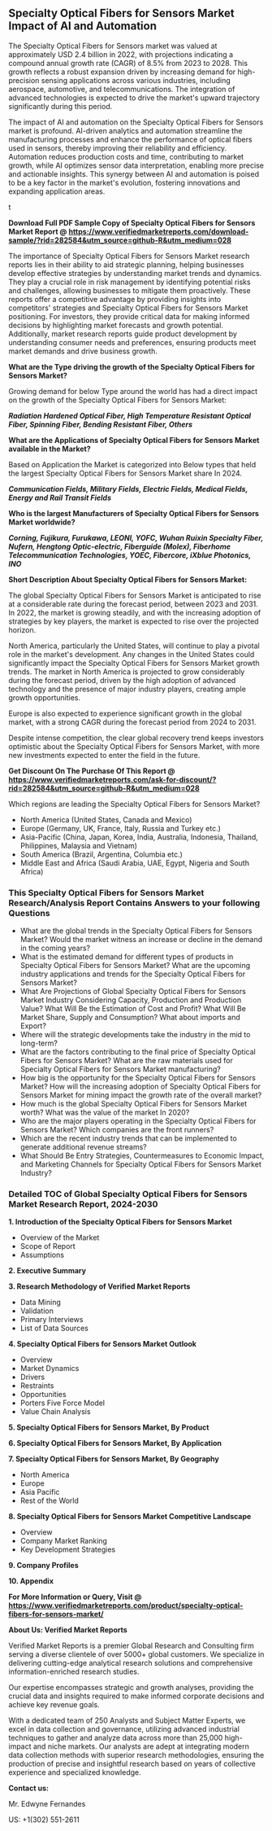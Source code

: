 <h2>Specialty Optical Fibers for Sensors Market Impact of AI and Automation</h2><p>The Specialty Optical Fibers for Sensors market was valued at approximately USD 2.4 billion in 2022, with projections indicating a compound annual growth rate (CAGR) of 8.5% from 2023 to 2028. This growth reflects a robust expansion driven by increasing demand for high-precision sensing applications across various industries, including aerospace, automotive, and telecommunications. The integration of advanced technologies is expected to drive the market's upward trajectory significantly during this period.</p><p>The impact of AI and automation on the Specialty Optical Fibers for Sensors market is profound. AI-driven analytics and automation streamline the manufacturing processes and enhance the performance of optical fibers used in sensors, thereby improving their reliability and efficiency. Automation reduces production costs and time, contributing to market growth, while AI optimizes sensor data interpretation, enabling more precise and actionable insights. This synergy between AI and automation is poised to be a key factor in the market's evolution, fostering innovations and expanding application areas.</p>t</p><p id="" class=""><strong>Download Full PDF Sample Copy of Specialty Optical Fibers for Sensors Market Report @ <a href="https://www.verifiedmarketreports.com/download-sample/?rid=282584&utm_source=github-R&utm_medium=028" target="_blank">https://www.verifiedmarketreports.com/download-sample/?rid=282584&utm_source=github-R&utm_medium=028</a></strong></p><p>The importance of&nbsp;Specialty Optical Fibers for Sensors Market research reports lies in their ability to aid strategic planning, helping businesses develop effective strategies by understanding market trends and dynamics. They play a crucial role in risk management by identifying potential risks and challenges, allowing businesses to mitigate them proactively. These reports offer a competitive advantage by providing insights into competitors' strategies and Specialty Optical Fibers for Sensors Market positioning. For investors, they provide critical data for making informed decisions by highlighting market forecasts and growth potential. Additionally, market research reports guide product development by understanding consumer needs and preferences, ensuring products meet market demands and drive business growth.</p><p><strong>What are the&nbsp;Type driving the growth of the Specialty Optical Fibers for Sensors Market?</strong></p><p id="" class="">Growing demand for below Type around the world has had a direct impact on the growth of the Specialty Optical Fibers for Sensors Market:</p><em><strong>Radiation Hardened Optical Fiber, High Temperature Resistant Optical Fiber, Spinning Fiber, Bending Resistant Fiber, Others</strong></em></p><strong>What are the&nbsp;Applications&nbsp;of Specialty Optical Fibers for Sensors Market available in the Market?</strong></p><p id="" class="">Based on Application the Market is categorized into Below types that held the largest Specialty Optical Fibers for Sensors Market share In 2024.</p><em><strong>Communication Fields, Military Fields, Electric Fields, Medical Fields, Energy and Rail Transit Fields</strong></em></p><strong>Who is the largest Manufacturers of Specialty Optical Fibers for Sensors Market worldwide?</strong></p><p><em><strong>Corning, Fujikura, Furukawa, LEONI, YOFC, Wuhan Ruixin Specialty Fiber, Nufern, Hengtong Optic-electric, Fiberguide (Molex), Fiberhome Telecommunication Technologies, YOEC, Fibercore, iXblue Photonics, INO</strong></em></p><p id="" class=""><strong>Short Description About Specialty Optical Fibers for Sensors Market:</strong></p><p>The global Specialty Optical Fibers for Sensors Market is anticipated to rise at a considerable rate during the forecast period, between 2023 and 2031. In 2022, the market is growing steadily, and with the increasing adoption of strategies by key players, the market is expected to rise over the projected horizon.</p><p>North America, particularly the United States, will continue to play a pivotal role in the market's development. Any changes in the United States could significantly impact the Specialty Optical Fibers for Sensors Market growth trends. The market in North America is projected to grow considerably during the forecast period, driven by the high adoption of advanced technology and the presence of major industry players, creating ample growth opportunities.</p><p>Europe is also expected to experience significant growth in the global market, with a strong CAGR during the forecast period from 2024 to 2031.</p><p>Despite intense competition, the clear global recovery trend keeps investors optimistic about the Specialty Optical Fibers for Sensors Market, with more new investments expected to enter the field in the future.</p><p id="" class=""><strong>Get Discount On The Purchase Of This Report @ <a href="https://www.verifiedmarketreports.com/ask-for-discount/?rid=282584&utm_source=github-R&utm_medium=028" target="_blank">https://www.verifiedmarketreports.com/ask-for-discount/?rid=282584&utm_source=github-R&utm_medium=028</a></strong></p>Which regions are leading the Specialty Optical Fibers for Sensors Market?</p><ul><li>North America (United States, Canada and Mexico)</li><li>Europe (Germany, UK, France, Italy, Russia and Turkey etc.)</li><li>Asia-Pacific (China, Japan, Korea, India, Australia, Indonesia, Thailand, Philippines, Malaysia and Vietnam)</li><li>South America (Brazil, Argentina, Columbia etc.)</li><li>Middle East and Africa (Saudi Arabia, UAE, Egypt, Nigeria and South Africa)</li></ul><h3 id="" class="">This Specialty Optical Fibers for Sensors Market Research/Analysis Report Contains Answers to your following Questions</h3><ul><li>What are the global trends in the Specialty Optical Fibers for Sensors Market? Would the market witness an increase or decline in the demand in the coming years?</li><li>What is the estimated demand for different types of products in Specialty Optical Fibers for Sensors Market? What are the upcoming industry applications and trends for the Specialty Optical Fibers for Sensors Market?</li><li>What Are Projections of Global Specialty Optical Fibers for Sensors Market Industry Considering Capacity, Production and Production Value? What Will Be the Estimation of Cost and Profit? What Will Be Market Share, Supply and Consumption? What about imports and Export?</li><li>Where will the strategic developments take the industry in the mid to long-term?</li><li>What are the factors contributing to the final price of Specialty Optical Fibers for Sensors Market? What are the raw materials used for Specialty Optical Fibers for Sensors Market manufacturing?</li><li>How big is the opportunity for the Specialty Optical Fibers for Sensors Market? How will the increasing adoption of Specialty Optical Fibers for Sensors Market for mining impact the growth rate of the overall market?</li><li>How much is the global Specialty Optical Fibers for Sensors Market worth? What was the value of the market In 2020?</li><li>Who are the major players operating in the Specialty Optical Fibers for Sensors Market? Which companies are the front runners?</li><li>Which are the recent industry trends that can be implemented to generate additional revenue streams?</li><li>What Should Be Entry Strategies, Countermeasures to Economic Impact, and Marketing Channels for Specialty Optical Fibers for Sensors Market Industry?</li></ul><h3 id="" class="">Detailed TOC of Global Specialty Optical Fibers for Sensors Market Research Report, 2024-2030</h3><p id="" class=""><strong>1. Introduction of the Specialty Optical Fibers for Sensors Market</strong></p><ul><li>Overview of the Market</li><li>Scope of Report</li><li>Assumptions</li></ul><p id="" class=""><strong>2. Executive Summary</strong></p><p id="" class=""><strong>3. Research Methodology of Verified Market Reports</strong></p><ul><li>Data Mining</li><li>Validation</li><li>Primary Interviews</li><li>List of Data Sources</li></ul><p id="" class=""><strong>4. Specialty Optical Fibers for Sensors Market Outlook</strong></p><ul><li>Overview</li><li>Market Dynamics</li><li>Drivers</li><li>Restraints</li><li>Opportunities</li><li>Porters Five Force Model</li><li>Value Chain Analysis</li></ul><p id="" class=""><strong>5. Specialty Optical Fibers for Sensors Market, By Product</strong></p><p id="" class=""><strong>6. Specialty Optical Fibers for Sensors Market, By Application</strong></p><p id="" class=""><strong>7. Specialty Optical Fibers for Sensors Market, By Geography</strong></p><ul><li>North America</li><li>Europe</li><li>Asia Pacific</li><li>Rest of the World</li></ul><p id="" class=""><strong>8. Specialty Optical Fibers for Sensors Market Competitive Landscape</strong></p><ul><li>Overview</li><li>Company Market Ranking</li><li>Key Development Strategies</li></ul><p id="" class=""><strong>9. Company Profiles</strong></p><p id="" class=""><strong>10. Appendix</strong></p><p id="" class=""><strong>For More Information or Query, Visit @ <a href="https://www.verifiedmarketreports.com/product/specialty-optical-fibers-for-sensors-market/" target="_blank">https://www.verifiedmarketreports.com/product/specialty-optical-fibers-for-sensors-market/</a></strong></p><p id="" class=""><strong>About Us: Verified Market Reports</strong></p><p id="" class="">Verified Market Reports is a premier Global Research and Consulting firm serving a diverse clientele of over 5000+ global customers. We specialize in delivering cutting-edge analytical research solutions and comprehensive information-enriched research studies.</p><p id="" class="">Our expertise encompasses strategic and growth analyses, providing the crucial data and insights required to make informed corporate decisions and achieve key revenue goals.</p><p id="" class="">With a dedicated team of 250 Analysts and Subject Matter Experts, we excel in data collection and governance, utilizing advanced industrial techniques to gather and analyze data across more than 25,000 high-impact and niche markets. Our analysts are adept at integrating modern data collection methods with superior research methodologies, ensuring the production of precise and insightful research based on years of collective experience and specialized knowledge.</p><p id="" class=""><strong>Contact us:</strong></p><p id="" class="">Mr. Edwyne Fernandes</p><p id="" class="">US: +1(302) 551-2611</p>